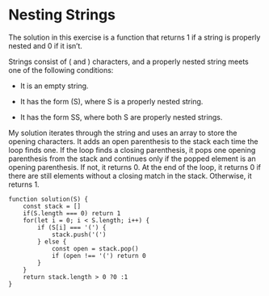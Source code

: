 # Nesting Strings

The solution in this exercise is a function that returns 1 if a string is properly nested and 0 if it isn’t.

Strings consist of ( and ) characters, and a properly nested string meets one of the following conditions:

- It is an empty string.

- It has the form (S), where S is a properly nested string.

- It has the form SS, where both S are properly nested strings.

My solution iterates through the string and uses an array to store the opening characters.
It adds an open parenthesis to the stack each time the loop finds one.
If the loop finds a closing parenthesis, it pops one opening parenthesis from the stack and continues only if the popped element is an opening parenthesis.
If not, it returns 0.
At the end of the loop, it returns 0 if there are still elements without a closing match in the stack. Otherwise, it returns 1.

```
function solution(S) {
    const stack = []
    if(S.length === 0) return 1
    for(let i = 0; i < S.length; i++) {
        if (S[i] === '(') {
            stack.push('(')
        } else {
            const open = stack.pop()
            if (open !== '(') return 0
        }
    }
    return stack.length > 0 ?0 :1
}
```
